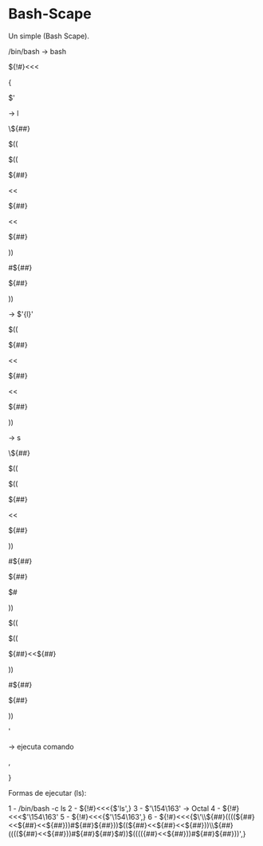 # Bash-Scape


Un simple (Bash Scape).


/bin/bash -> bash

${!#}<<<

{

$\'

-> l

\\${##}

$((

$((

${##}

<<

${##}

<<

${##}

))

#${##}

${##}

))

-> $'{l}'

$((

${##}

<<

${##}

<<

${##}

))

-> s

\\${##}

$((

$((

${##}

<<

${##}

))

#${##}

${##}

$#

))

$((

$((

${##}<<${##}

))

#${##}

${##}

))

\'

-> ejecuta comando

,

}


Formas de ejecutar (ls):

1 - /bin/bash -c ls
2 - ${!#}<<<{$\'ls\',}
3 - $'\154\163' -> Octal
4 - ${!#}<<<$\'\\154\\163\'
5 - ${!#}<<<{$\'\\154\\163\',}
6 - ${!#}<<<{$\'\\${##}$(($((${##}<<${##}<<${##}))#${##}${##}))$((${##}<<${##}<<${##}))\\${##}$(($((${##}<<${##}))#${##}${##}$#))$(($((${##}<<${##}))#${##}${##}))\',}
